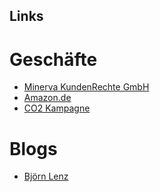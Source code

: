 ## Links

# Geschäfte

* [Minerva KundenRechte GmbH](http://minerva-kundenrechte.de)
* [Amazon.de](http://www.amazon.de/exec/obidos/redirect-home?tag=analyseexpert-21&site=home)
* [CO2 Kampagne](http://www.co2kampagne.de/mit/bjoernlenz)

# Blogs

* [Björn Lenz](https://pkvblog.telegr.am)
